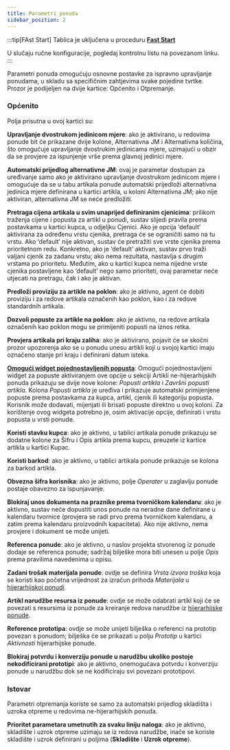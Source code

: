 ```yaml
---
title: Parametri ponuda
sidebar_position: 2
---
```


:::tip[FAst Start]
Tablica je uključena u proceduru [**Fast Start**](/docs/guide/fast-start)

U slučaju ručne konfiguracije, pogledaj kontrolnu listu na povezanom linku.
:::

Parametri ponuda omogućuju osnovne postavke za ispravno upravljanje ponudama, u skladu sa specifičnim zahtjevima svake pojedine tvrtke. Prozor je podijeljen na dvije kartice: Općenito i Otpremanje.     

### Općenito 

Polja prisutna u ovoj kartici su:

**Upravljanje dvostrukom jedinicom mjere**: ako je aktivirano, u redovima ponude bit će prikazane dvije kolone, Alternativna JM i Alternativna količina, što omogućuje upravljanje dvostrukim jedinicama mjere, uzimajući u obzir da se provjere za ispunjenje vrše prema glavnoj jedinici mjere.       

**Automatski prijedlog alternativne JM**: ovaj je parametar dostupan za uređivanje samo ako je aktivirano upravljanje dvostrukom jedinicom mjere i omogućuje da se u tabu artikala ponude automatski prijedloži alternativna jedinica mjere definirana u kartici artikla, u koloni Alternativna JM; ako nije aktiviran, alternativna JM se neće predložiti.      

**Pretraga cijena artikala u svim unaprijed definiranim cjenicima**: prilikom traženja cijene i popusta za artikl u ponudi, sustav slijedi pravila prema postavkama u kartici kupca, u odjeljku Cjenici. Ako je opcija ‘default’ aktivirana za određenu vrstu cjenika, pretraga će se ograničiti samo na tu vrstu. Ako ‘default’ nije aktivan, sustav će pretražiti sve vrste cjenika prema prioritetnom redu. Konkretno, ako je ‘default’ aktivan, sustav prvo traži valjani cjenik za zadanu vrstu; ako nema rezultata, nastavlja s drugim vrstama po prioritetu. Međutim, ako u kartici kupca nema nijedne vrste cjenika postavljene kao ‘default’ nego samo prioriteti, ovaj parametar neće utjecati na pretragu, čak i ako je aktivan.  

**Predloži proviziju za artikle na poklon**: ako je aktivno, agent će dobiti proviziju i za redove artikala označenih kao poklon, kao i za redove standardnih artikala.              

**Dozvoli popuste za artikle na poklon**: ako je aktivno, na redove artikala označenih kao poklon mogu se primijeniti popusti na iznos retka.  

**Provjera artikala pri kraju zaliha**: ako je aktivirano, pojavit će se skočni prozor upozorenja ako se u ponudu unesu artikli koji u svojoj kartici imaju označeno stanje pri kraju i definirani datum isteka.         

**[Omogući widget pojednostavljenih popusta](/docs/sales/sales-flow/discount-widget)**: Omogući pojednostavljeni widget za popuste aktiviranjem ove opcije u sekciji Artikli ne-hijerarhijskih ponuda prikazuju se dvije nove kolone: *Popusti artikla* i *Završni popusti artikla*. Kolona *Popusti artikla* je uređiva i prikazuje automatski primijenjene popuste prema postavkama za kupca, artikl, cjenik ili kategoriju popusta. Korisnik može dodavati, mijenjati ili brisati popuste direktno u ovoj koloni. Za korištenje ovog widgeta potrebno je, osim aktivacije opcije, definirati i vrstu popusta u vrsti ponude.   

**Koristi stavku kupca**: ako je aktivno, u tablici artikala ponude prikazuju se dodatne kolone za Šifru i Opis artikla prema kupcu, preuzete iz kartice artikla u kartici Kupac.      

**Koristi barkod**: ako je aktivno, u tablici artikala ponude prikazuje se kolona za barkod artikla.  

**Obvezna šifra korisnika**: ako je aktivno, polje *Operater* u zaglavlju ponude postaje obavezno za ispunjavanje.  

**Blokiraj unos dokumenta na praznike prema tvorničkom kalendaru**: ako je aktivno, sustav neće dopustiti unos ponude na neradne dane definirane u kalendaru tvornice (provjera se radi prvo prema tvorničkom kalendaru, a zatim prema kalendaru proizvodnih kapaciteta). Ako nije aktivno, nema provjere i dokument se može unijeti.       

**Referenca ponude**: ako je aktivno, u naslov projekta stvorenog iz ponude dodaje se referenca ponude; sadržaj bilješke mora biti unesen u polje *Opis* prema pravilima navedenima u opisu.   

**Zadani trošak materijala ponude**: ovdje se definira *Vrsta izvora troška* koja se koristi kao početna vrijednost za izračun prihoda *Materijala* u [hijerarhijskoj ponudi](/docs/sales/offers/insert-offer).       

**Artikl narudžbe resursa iz ponude**: ovdje se može odabrati artikl koji će se povezati s resursima iz ponude za kreiranje redova narudžbe iz [hijerarhijske ponude](/docs/sales/offers/insert-offer).      

**Reference prototipa**: ovdje se može unijeti bilješka o referenci na prototip povezan s ponudom; bilješka će se prikazati u polju *Prototip* u kartici *Aktivnosti* hijerarhijske ponude.       

**Blokiraj potvrdu i konverziju ponude u narudžbu ukoliko postoje nekodificirani prototipi**: ako je aktivno, onemogućava potvrdu i konverziju ponude u narudžbu dok se ne kodificiraju svi povezani prototipovi.   

### Istovar

Parametri otpremanja koriste se samo za automatski prijedlog skladišta i uzroka otpreme u redovima ne-hijerarhijskih ponuda.  

**Prioritet parametara umetnutih za svaku liniju naloga**: ako je aktivno, skladište i uzrok otpreme uzimaju se iz redova narudžbe, inače se koriste skladište i uzrok definirani u poljima (**Skladište** i **Uzrok otpreme**).     
